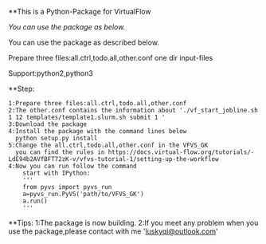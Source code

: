 **This is a Python-Package for VirtualFlow


*You can use the package as below.*

You can use the package as described below.

Prepare three files:all.ctrl,todo.all,other.conf
        one dir input-files

Support:python2,python3

**Step:

    1:Prepare three files:all.ctrl,todo.all,other.conf
    2:The other.conf contains the information about './vf_start_jobline.sh 1 12 templates/template1.slurm.sh submit 1 '
    3:Download the package
    4:Install the package with the command lines below
      python setup.py install
    5:Change the all.ctrl,todo.all,other.conf in the VFVS_GK
      you can find the rules in https://docs.virtual-flow.org/tutorials/-LdE94b2AVfBFT72zK-v/vfvs-tutorial-1/setting-up-the-workflow
    4:Now you can run follow the command
        start with IPython:
        '''
        from pyvs import pyvs_run
        a=pyvs_run.PyVS('path/to/VFVS_GK')
        a.run()
        '''
**Tips:
    1:The package is now building.
    2:If you meet any problem when you use the package,please contact with me 'luskyqi@outlook.com'
